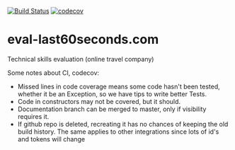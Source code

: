 [![Build Status](https://travis-ci.org/mecharz/eval-last60seconds.com.svg?branch=master)](https://travis-ci.org/mecharz/eval-last60seconds.com)
[![codecov](https://codecov.io/gh/mecharz/eval-last60seconds.com/branch/master/graph/badge.svg)](https://codecov.io/gh/mecharz/eval-last60seconds.com)

# eval-last60seconds.com
Technical skills evaluation (online travel company)

Some notes about CI, codecov:
- Missed lines in code coverage means some code hasn't been tested, whether it be an Exception, so we have tips to write better Tests.
- Code in constructors may not be covered, but it should.
- Documentation branch can be merged to master, only if visibility requires it.
- If github repo is deleted, recreating it has no chances of keeping the old build history. The same applies to other integrations since lots of id's and tokens will change
